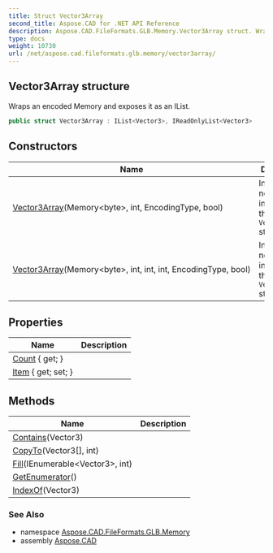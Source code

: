 ```yaml
---
title: Struct Vector3Array
second_title: Aspose.CAD for .NET API Reference
description: Aspose.CAD.FileFormats.GLB.Memory.Vector3Array struct. Wraps an encoded Memory and exposes it as an IList
type: docs
weight: 10730
url: /net/aspose.cad.fileformats.glb.memory/vector3array/
---
```

## Vector3Array structure

Wraps an encoded Memory and exposes it as an IList.

```csharp
public struct Vector3Array : IList<Vector3>, IReadOnlyList<Vector3>
```

## Constructors

| Name | Description |
| --- | --- |
| [Vector3Array](vector3array/#constructor)(Memory&lt;byte&gt;, int, EncodingType, bool) | Initializes a new instance of the `Vector3Array` struct. |
| [Vector3Array](vector3array/#constructor_1)(Memory&lt;byte&gt;, int, int, int, EncodingType, bool) | Initializes a new instance of the `Vector3Array` struct. |

## Properties

| Name | Description |
| --- | --- |
| [Count](../../aspose.cad.fileformats.glb.memory/vector3array/count/) { get; } |  |
| [Item](../../aspose.cad.fileformats.glb.memory/vector3array/item/) { get; set; } |  |

## Methods

| Name | Description |
| --- | --- |
| [Contains](../../aspose.cad.fileformats.glb.memory/vector3array/contains/)(Vector3) |  |
| [CopyTo](../../aspose.cad.fileformats.glb.memory/vector3array/copyto/)(Vector3[], int) |  |
| [Fill](../../aspose.cad.fileformats.glb.memory/vector3array/fill/)(IEnumerable&lt;Vector3&gt;, int) |  |
| [GetEnumerator](../../aspose.cad.fileformats.glb.memory/vector3array/getenumerator/)() |  |
| [IndexOf](../../aspose.cad.fileformats.glb.memory/vector3array/indexof/)(Vector3) |  |

### See Also

* namespace [Aspose.CAD.FileFormats.GLB.Memory](../../aspose.cad.fileformats.glb.memory/)
* assembly [Aspose.CAD](../../)


